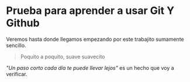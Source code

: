 # Prueba para aprender a usar Git Y Github
Veremos hasta donde llegamos empezando por este trabajito sumamente sencillo.

>Poquito a poquito, suave suavecito

*"Un paso corto cada día te puede llevar lejos"*  es un hecho que voy a verificar.